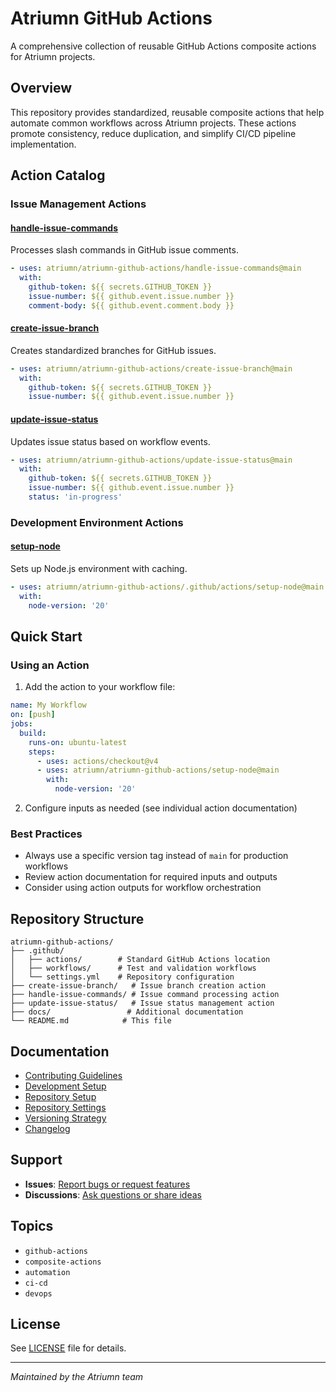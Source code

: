 # Atriumn GitHub Actions

A comprehensive collection of reusable GitHub Actions composite actions for Atriumn projects.

## Overview

This repository provides standardized, reusable composite actions that help automate common workflows across Atriumn projects. These actions promote consistency, reduce duplication, and simplify CI/CD pipeline implementation.

## Action Catalog

### Issue Management Actions

#### [handle-issue-commands](./handle-issue-commands/)
Processes slash commands in GitHub issue comments.
```yaml
- uses: atriumn/atriumn-github-actions/handle-issue-commands@main
  with:
    github-token: ${{ secrets.GITHUB_TOKEN }}
    issue-number: ${{ github.event.issue.number }}
    comment-body: ${{ github.event.comment.body }}
```

#### [create-issue-branch](./create-issue-branch/)
Creates standardized branches for GitHub issues.
```yaml
- uses: atriumn/atriumn-github-actions/create-issue-branch@main
  with:
    github-token: ${{ secrets.GITHUB_TOKEN }}
    issue-number: ${{ github.event.issue.number }}
```

#### [update-issue-status](./update-issue-status/)
Updates issue status based on workflow events.
```yaml
- uses: atriumn/atriumn-github-actions/update-issue-status@main
  with:
    github-token: ${{ secrets.GITHUB_TOKEN }}
    issue-number: ${{ github.event.issue.number }}
    status: 'in-progress'
```

### Development Environment Actions

#### [setup-node](./.github/actions/setup-node/)
Sets up Node.js environment with caching.
```yaml
- uses: atriumn/atriumn-github-actions/.github/actions/setup-node@main
  with:
    node-version: '20'
```

## Quick Start

### Using an Action

1. Add the action to your workflow file:
```yaml
name: My Workflow
on: [push]
jobs:
  build:
    runs-on: ubuntu-latest
    steps:
      - uses: actions/checkout@v4
      - uses: atriumn/atriumn-github-actions/setup-node@main
        with:
          node-version: '20'
```

2. Configure inputs as needed (see individual action documentation)

### Best Practices

- Always use a specific version tag instead of `main` for production workflows
- Review action documentation for required inputs and outputs
- Consider using action outputs for workflow orchestration

## Repository Structure

```
atriumn-github-actions/
├── .github/
│   ├── actions/        # Standard GitHub Actions location
│   ├── workflows/      # Test and validation workflows
│   └── settings.yml    # Repository configuration
├── create-issue-branch/   # Issue branch creation action
├── handle-issue-commands/ # Issue command processing action
├── update-issue-status/   # Issue status management action
├── docs/                 # Additional documentation
└── README.md            # This file
```

## Documentation

- [Contributing Guidelines](./CONTRIBUTING.md)
- [Development Setup](./docs/development.md)
- [Repository Setup](./docs/SETUP.md)
- [Repository Settings](./docs/repository-settings.md)
- [Versioning Strategy](./VERSIONING.md)
- [Changelog](./CHANGELOG.md)

## Support

- **Issues**: [Report bugs or request features](https://github.com/atriumn/atriumn-github-actions/issues)
- **Discussions**: [Ask questions or share ideas](https://github.com/atriumn/atriumn-github-actions/discussions)

## Topics

- `github-actions`
- `composite-actions`
- `automation`
- `ci-cd`
- `devops`

## License

See [LICENSE](./LICENSE) file for details.

---

*Maintained by the Atriumn team*